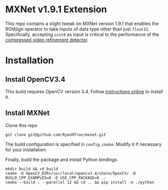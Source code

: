 <!--- Licensed to the Apache Software Foundation (ASF) under one -->
<!--- or more contributor license agreements.  See the NOTICE file -->
<!--- distributed with this work for additional information -->
<!--- regarding copyright ownership.  The ASF licenses this file -->
<!--- to you under the Apache License, Version 2.0 (the -->
<!--- "License"); you may not use this file except in compliance -->
<!--- with the License.  You may obtain a copy of the License at -->

<!---   http://www.apache.org/licenses/LICENSE-2.0 -->

<!--- Unless required by applicable law or agreed to in writing, -->
<!--- software distributed under the License is distributed on an -->
<!--- "AS IS" BASIS, WITHOUT WARRANTIES OR CONDITIONS OF ANY -->
<!--- KIND, either express or implied.  See the License for the -->
<!--- specific language governing permissions and limitations -->
<!--- under the License. -->

# MXNet v1.9.1 Extension
This repo contains a slight tweak on MXNet version 1.9.1 that enables the ROIAlign operator to take inputs of data type other than just `float32`. Specifically, accepting `uint8` as input is critical to the performance of the [compressed video refinement detector](https://github.com/percipient-ai/sciency/tree/compressed_video_detector/compressed_video_detector). 

# Installation

## Install OpenCV3.4

This build requires OpenCV version 3.4. Follow [instructions online](https://linuxize.com/post/how-to-install-opencv-on-ubuntu-20-04/) to install it.

## Install MXNet
Clone this repo
  
    git clone git@github.com:RyanHTran/mxnet.git

The build configuration is specified in `config.cmake`. Modify it if necessary for your installation.

Finally, build the package and install Python bindings

    mkdir build && cd build
    cmake -D OpenCV_DIR=/usr/local/opencv3.4/share/OpenCV/ -D BUILD_CPP_EXAMPLES=0 -D USE_CPP_PACKAGE=0 ..
    cmake --build . --parallel 12 && cd .. && pip install -e ./python